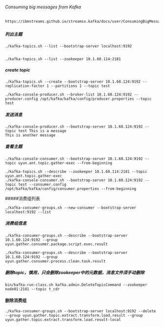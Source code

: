 ###### Consuming big messages from Kafka

```
https://ibmstreams.github.io/streamsx.kafka/docs/user/ConsumingBigMessages/
```

##### 

##### 列出主题

```
./kafka-topics.sh --list --bootstrap-server localhost:9192


./kafka-topics.sh --list --zookeeper 10.1.60.114:2181
```

##### create topic

```
./kafka-topics.sh --create --bootstrap-server 10.1.60.124:9192 --replication-factor 1 --partitions 1 --topic test

./kafka-console-producer.sh --broker-list 10.1.60.124:9192 --producer.config /opt/kafka/kafka/config/producer.properties --topic test
```

##### 发送消息

```
./kafka-console-producer.sh --bootstrap-server 10.1.60.124:9192 --topic test This is a message
This is another message
```



##### 查看主题

```
./kafka-console-consumer.sh --bootstrap-server 10.1.60.124:9192 --topic uyun.ant.topic.gather-exec --from-beginning
```

```undefined
./kafka-topics.sh --describe --zookeeper 10.1.60.114:2181 --topic uyun.ant.topic.gather-exec
./kafka-console-consumer.sh --bootstrap-server 10.1.60.124:9192 --topic test --consumer.config /opt/kafka/kafka/config/consumer.properties --from-beginning

```

#####消费组列表

```
./kafka-consumer-groups.sh --new-consumer --bootstrap-server localhost:9192 --list
```

##### 消费组信息

```
./kafka-consumer-groups.sh --describe --bootstrap-server 10.1.60.124:9192 --group uyun.gather.consumer.package.script.exec.result

./kafka-consumer-groups.sh --describe --bootstrap-server 10.1.60.124:9192 --group uyun.gather.consumer.process.clean.task.result
```



##### 删除topic，慎用，只会删除zookeeper中的元数据，消息文件须手动删除

```
bin/kafka-run-class.sh kafka.admin.DeleteTopicCommand --zookeeper node01:2181 --topic t_cdr
```



#### 删除消费组

```
./kafka-consumer-groups.sh --bootstrap-server localhost:9192 --delete --group uyun.gather.topic.extract.transform.load.result --group uyun.gather.topic.extract.transform.load.result-local
```

